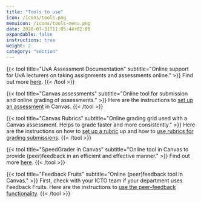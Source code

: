 ```yaml
---
title: "Tools to use"
icon: /icons/tools.png
menuicon: /icons/tools-menu.png
date: 2020-07-31T11:05:44+02:00
expandable: false
instructions: true
weight: 2
category: "section"
---
```


{{< tool title="UvA Assessment Documentation" subtitle="Online support for UvA lecturers on taking assignments and assessments online." >}}
Find out more <a href="https://canvas.uva.nl/courses/41/pages/exams" target="_blank">here</a>.
{{< /tool >}}

{{< tool title="Canvas assessments" subtitle="Online tool for submission and online grading of assessments." >}}
Here are the instructions to <a href="https://canvas.uva.nl/courses/169/pages/creating-assignments-online-submissions?module_item_id=1424" target="_blank">set up an assessment</a> in Canvas.
{{< /tool >}}

{{< tool title="Canvas Rubrics" subtitle="Online grading grid used with a Canvas assessment. Helps to grade faster and more consistently." >}}
Here are the instructions on how to <a href="https://canvas.uva.nl/courses/169/pages/creating-and-using-rubrics?module_item_id=1440" target="_blank">set up a rubric</a> up and how to <a href="https://community.canvaslms.com/docs/DOC-12931-4152724107" target="_blank">use rubrics for grading submissions</a>.
{{< /tool >}}

{{< tool title="SpeedGrader in Canvas" subtitle="Online tool in Canvas to provide (peer)feedback in an efficient and effective manner." >}}
Find out more <a href="https://canvas.uva.nl/courses/169/modules/items/1441" target="_blank">here</a>.
{{< /tool >}}

{{< tool title="Feedback Fruits" subtitle="Online (peer)feedback tool in Canvas." >}}
First, check with your ICTO team if your department uses Feedback Fruits. Here are the instructions to <a href="https://vimeo.com/252696165" target="_blank">use the peer-feedback functionality</a>.
{{< /tool >}}
